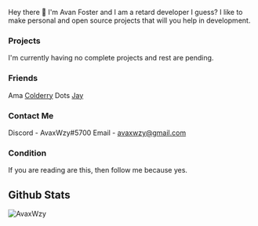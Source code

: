 Hey there :wave: I'm Avan Foster and I am a retard developer I guess? I like to make personal and open source projects that will you help in development. 

### Projects
I'm currently having no complete projects and rest are pending.

### Friends
Ama
[Colderry](https://github.com/colderry)
Dots
[Jay](github.comhttps://github.com/JDevelo)

### Contact Me
Discord - AvaxWzy#5700
Email - avaxwzy@gmail.com

### Condition
If you are reading are this, then follow me because yes.

## Github Stats
![AvaxWzy](https://github-readme-stats.vercel.app/api?username=avaxwzy&show_icons=true&theme=radical)
